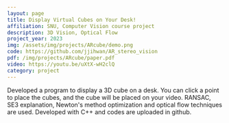 ```yaml
---
layout: page
title: Display Virtual Cubes on Your Desk!
affiliation: SNU, Computer Vision course project
description: 3D Vision, Optical Flow
project_year: 2023
img: /assets/img/projects/ARcube/demo.png
code: https://github.com/jjihwan/AR_stereo_vision
pdf: /img/projects/ARcube/paper.pdf
video: https://youtu.be/uXtX-wH2clQ
category: project
---
```


Developed a program to display a 3D cube on a desk. You can click a point to place the cubes, and the cube will be placed on your video. RANSAC, SE3 explanation, Newton's method optimization and optical flow techniques are used. Developed with C++ and codes are uploaded in github.

<!-- <div class="row">
    <div class="col-sm mt-3 mt-md-0">
        <img src="{{ site.baseurl }}/assets/img/projects/ARcube/ransac.png" alt="" title="ransac"/>
    </div>
    <div class="col-sm mt-3 mt-md-0">
        <img src="{{ site.baseurl }}/assets/img/projects/ARcube/plane.png" alt="" title="plane"/>
    </div>
    <div class="col-sm mt-3 mt-md-0">
        <img src="{{ site.baseurl }}/assets/img/projects/ARcube/plan.png" alt="" title="plan"/>
    </div>
</div>

<div class="caption">
    plane detection via RANSAC
</div>

<div class="row">
    <div class="col-sm mt-3 mt-md-0">
        <img src="{{ site.baseurl }}/assets/img/projects/ARcube/optical_flow.png" alt="" title="plan"/>
    </div>
</div>
<div class="caption">
    This image can also have a caption. It's like magic.
</div>

You can see demo video.

<div class="row mt-3">
    <div class="col-sm mt-3 mt-md-0">
        <img src="{{ site.baseurl }}/assets/img/projects/ARcube/demo.mp4" alt="" title="plan"/>
    </div>
</div>
<div class="caption">
    Demo video
</div> -->
